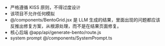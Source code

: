 - 严格遵循 KISS 原则，不得过度设计
- 该项目不允许任何模拟
- @/components/BentoGrid.jsx 是 LLM 生成的结果，里面出现的问题都应该反推出修复方案，从根源处理，而不是在结果页面修复。
- 核心后端 @app/api/generate-bento/route.js
- system prompt @/components/SystemPrompt.ts